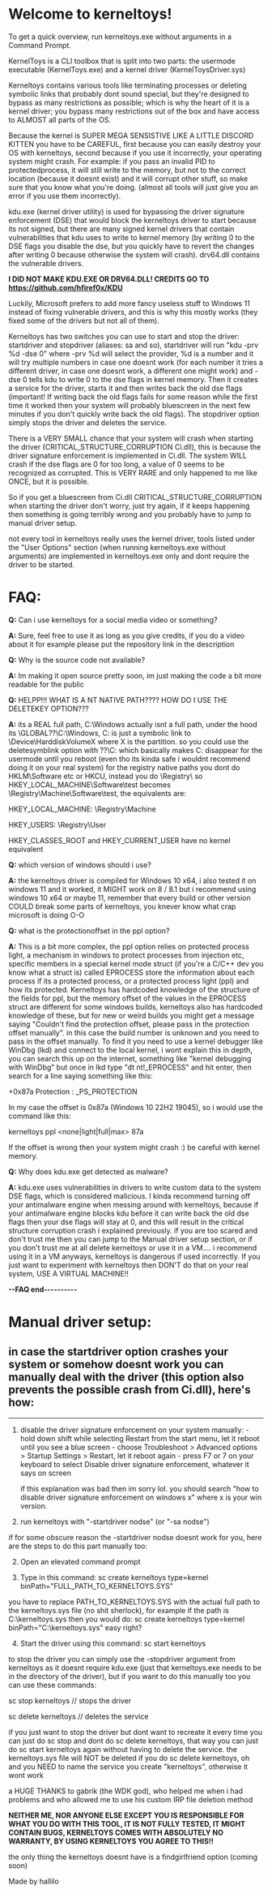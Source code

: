 # Welcome to kerneltoys!

To get a quick overview, run kerneltoys.exe without arguments in a Command Prompt.

KernelToys is a CLI toolbox that is split into two parts: the usermode executable (KernelToys.exe) and a kernel driver (KernelToysDriver.sys)

Kerneltoys contains various tools like terminating processes or deleting symbolic links that probably dont sound special, but they're designed to bypass as many restrictions as possible;
which is why the heart of it is a kernel driver; you bypass many restrictions out of the box and have access to ALMOST all parts of the OS.

Because the kernel is SUPER MEGA SENSISTIVE LIKE A LITTLE DISCORD KITTEN you have to be CAREFUL, first because you can easily destroy your OS with kerneltoys, second because if you use it incorrectly, your operating system might crash. For example: if you pass an invalid PID to protectedprocess, it will still write to the memory, but not to the correct location (because it doesnt exist) and it will corrupt other stuff, so make sure that you know what you're doing. (almost all tools will just give you an error if you use them incorrectly).

kdu.exe (kernel driver utility) is used for bypassing the driver signature enforcement (DSE) that would block the kerneltoys driver to start because its not signed, but there are many signed kernel drivers that contain vulnerabilities that kdu uses to write to kernel memory (by writing 0 to the DSE flags you disable the dse, 
but you quickly have to revert the changes after writing 0 because otherwise the system will crash). 
drv64.dll contains the vulnerable drivers.

**I DID NOT MAKE KDU.EXE OR DRV64.DLL! CREDITS GO TO https://github.com/hfiref0x/KDU**

Luckily, Microsoft prefers to add more fancy useless stuff to Windows 11 instead of fixing vulnerable drivers, and this is why this mostly works (they fixed some of the drivers but not all of them).

Kerneltoys has two switches you can use to start and stop the driver: startdriver and stopdriver (aliases: sa and so), startdriver will run "kdu -prv %d -dse 0" where -prv %d will select the provider, %d is a number and it will try multiple numbers in case one doesnt work
(for each number it tries a different driver, in case one doesnt work, a different one might work) and -dse 0 tells kdu to write 0 to the dse flags in kernel memory. Then it creates a service for the driver, starts it and then writes back the old dse flags (important! If writing back the old flags fails for some reason while the first time it worked then your system will probably bluescreen in the next few minutes
if you don't quickly write back the old flags). The stopdriver option simply stops the driver and deletes the service.

There is a VERY SMALL chance that your system will crash when starting the driver (CRITICAL_STRUCTURE_CORRUPTION Ci.dll), this is because the driver signature enforcement is implemented in Ci.dll. The system WILL crash if the dse flags are 0 for too long, a value of 0 seems to be recognized as corrupted. This is VERY RARE and only happened to me like ONCE, but it is possible.

So if you get a bluescreen from Ci.dll CRITICAL_STRUCTURE_CORRUPTION when starting the driver don't worry, just try again, if it keeps happening then something is going terribly wrong and you probably have to jump to manual driver setup.

not every tool in kerneltoys really uses the kernel driver, tools listed under the "User Options" section (when running kerneltoys.exe without arguments) are implemented in 
kerneltoys.exe only and dont require the driver to be started.


# FAQ:

**Q:** Can i use kerneltoys for a social media video or something?

**A:** Sure, feel free to use it as long as you give credits, if you do a video about it for example please put the repository link in the description


**Q:** Why is the source code not available?

**A:** Im making it open source pretty soon, im just making the code a bit more readable for the public


**Q:** HELPP!!! WHAT IS A NT NATIVE PATH???? HOW DO I USE THE DELETEKEY OPTION???

**A:** its a REAL full path, C:\Windows actually isnt a full path, under the hood its \GLOBAL??\C:\Windows, C: is just a symbolic link to \Device\HarddiskVolumeX where X is the partition.
so you could use the deletesymblink option with \??\C: which basically makes C: disappear for the usermode until you reboot (even tho its kinda safe i wouldnt recommend doing it on your real system)
for the registry native paths you dont do HKLM\Software etc or HKCU\, instead you do \Registry\ so HKEY_LOCAL_MACHINE\Software\test becomes \Registry\Machine\Software\test, the equivalents are:

HKEY_LOCAL_MACHINE: \Registry\Machine

HKEY_USERS: \Registry\User

HKEY_CLASSES_ROOT and HKEY_CURRENT_USER have no kernel equivalent
	

**Q:** which version of windows should i use?

**A:** the kerneltoys driver is compiled for Windows 10 x64, i also tested it on windows 11 and it worked, it MIGHT work on 8 / 8.1 but i recommend using windows 10 x64 or maybe 11, remember that every build or other version 
COULD break some parts of kerneltoys, you knever know what crap microsoft is doing O-O


**Q:** what is the protectionoffset in the ppl option? 

**A:** This is a bit more complex, the ppl option relies on protected process light, a mechanism in windows to protect processes from injection etc, specific members in a special kernel mode 
struct (if you're a C/C++ dev you know what a struct is) called EPROCESS store the information about each process if its a protected process, or a protected process light (ppl) and how its protected.
Kerneltoys has hardcoded knowledge of the structure of the fields for ppl, but the memory offset of the values in the EPROCESS struct are different for some windows builds, kerneltoys also has hardcoded knowledge of these,
but for new or weird builds you might get a message saying "Couldn't find the protection offset, please pass in the protection offset manually". in this case the build number is unknown and you need to pass in the offset
manually. To find it you need to use a kernel debugger like WinDbg (lkd) and connect to the local kernel, i wont explain this in depth, you can search this up on the internet, something like "kernel debugging with WinDbg"
but once in lkd type "dt nt!_EPROCESS" and hit enter, then search for a line saying something like this:

+0x87a Protection       : _PS_PROTECTION

In my case the offset is 0x87a (Windows 10 22H2 19045), so i would use the command like this:

kerneltoys ppl <PID> <none|light|full|max> 87a

If the offset is wrong then your system might crash :) be careful with kernel memory.


**Q:** Why does kdu.exe get detected as malware?

**A:** kdu.exe uses vulnerabilities in drivers to write custom data to the system DSE flags, which is considered malicious. I kinda recommend turning off your antimalware engine when messing around with kerneltoys, because if your antimalware engine blocks kdu before it can write back the old dse flags then your dse flags will stay at 0, and this will result in the critical structure corruption crash i explained previously.
if you are too scared and don't trust me then you can jump to the Manual driver setup section, or if you don't trust me at all delete kerneltoys or use it in a VM.... i recommend using it in a VM anyways, kerneltoys is dangerous if used incorrectly. If you just want to experiment with kerneltoys then DON'T do that on your real system, USE A VIRTUAL MACHINE!!

**--FAQ end----------**


# Manual driver setup:

in case the startdriver option crashes your system or somehow doesnt work you can manually deal with the driver (this option also prevents the possible crash from Ci.dll), here's how:
-------------------------------------------------------------------------------------------------------------------------------------------------------------------------------------------------------------------
-------------------------------------------------------------------------------------------------------------------------------------------------------------------------------------------------------------------
1. disable the driver signature enforcement on your system manually:
        - hold down shift while selecting Restart from the start menu, let it reboot until you see a blue screen
        - choose Troubleshoot > Advanced options > Startup Settings > Restart, let it reboot again
        - press F7 or 7 on your keyboard to select Disable driver signature enforcement, whatever it says on screen
        
	if this explanation was bad then im sorry lol. you should search "how to disable driver signature enforcement on windows x" where x is your win version.


2. run kerneltoys with "-startdriver nodse" (or "-sa nodse")

if for some obscure reason the -startdriver nodse doesnt work for you, here are the steps to do this part manually too:

2. Open an elevated command prompt

3. Type in this command: sc create kerneltoys type=kernel binPath="FULL_PATH_TO_KERNELTOYS.SYS"

you have to replace PATH_TO_KERNELTOYS.SYS with the actual full path to the kerneltoys.sys file (no shit sherlock), for example if the path is C:\kerneltoys.sys then you would do: sc create kerneltoys type=kernel binPath="C:\kerneltoys.sys"   easy right?

4. Start the driver using this command: sc start kerneltoys

to stop the driver you can simply use the -stopdriver argument from kerneltoys as it doesnt require kdu.exe (just that kerneltoys.exe needs to be in the directory of the driver), 
but if you want to do this manually too you can use these commands:

sc stop kerneltoys         // stops the driver

sc delete kerneltoys       // deletes the service


if you just want to stop the driver but dont want to recreate it every time you can just do sc stop and dont do sc delete kerneltoys, that way you can just do sc start kerneltoys again without having to delete the service. 
the kerneltoys.sys file will NOT be deleted if you do sc delete kerneltoys, oh and you NEED to name the service you create "kerneltoys", otherwise it wont work




a HUGE THANKS to gabrik (the WDK god), who helped me when i had problems and who allowed me to use his custom IRP file deletion method

**NEITHER ME, NOR ANYONE ELSE EXCEPT YOU IS RESPONSIBLE FOR WHAT YOU DO WITH THIS TOOL, IT IS NOT FULLY TESTED, IT MIGHT CONTAIN BUGS, KERNELTOYS COMES WITH ABSOLUTELY NO WARRANTY, BY USING KERNELTOYS YOU AGREE TO THIS!!**




the only thing the kerneltoys doesnt have is a findgirlfriend option (coming soon)



Made by hallilo
